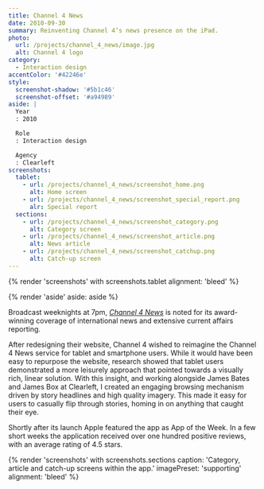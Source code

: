 ```yaml
---
title: Channel 4 News
date: 2010-09-30
summary: Reinventing Channel 4’s news presence on the iPad.
photo:
  url: /projects/channel_4_news/image.jpg
  alt: Channel 4 logo
category:
  - Interaction design
accentColor: '#42246e'
style:
  screenshot-shadow: '#5b1c46'
  screenshot-offset: '#a94989'
aside: |
  Year
  : 2010

  Role
  : Interaction design

  Agency
  : Clearleft
screenshots:
  tablet:
    - url: /projects/channel_4_news/screenshot_home.png
      alt: Home screen
    - url: /projects/channel_4_news/screenshot_special_report.png
      alr: Special report
  sections:
    - url: /projects/channel_4_news/screenshot_category.png
      alt: Category screen
    - url: /projects/channel_4_news/screenshot_article.png
      alt: News article
    - url: /projects/channel_4_news/screenshot_catchup.png
      alt: Catch-up screen
---
```

{% render 'screenshots' with screenshots.tablet
  alignment: 'bleed'
%}

{% render 'aside'
  aside: aside
%}

Broadcast weeknights at 7pm, <cite>[Channel 4 News][1]</cite> is noted for its award-winning coverage of international news and extensive current affairs reporting.

After redesigning their website, Channel 4 wished to reimagine the Channel 4 News service for tablet and smartphone users. While it would have been easy to repurpose the website, research showed that tablet users demonstrated a more leisurely approach that pointed towards a visually rich, linear solution. With this insight, and working alongside James Bates and James Box at Clearleft, I created an engaging browsing mechanism driven by story headlines and high quality imagery. This made it easy for users to casually flip through stories, homing in on anything that caught their eye.

Shortly after its launch Apple featured the app as App of the Week. In a few short weeks the application received over one hundred positive reviews, with an average rating of 4.5 stars.

{% render 'screenshots' with screenshots.sections
  caption: 'Category, article and catch-up screens within the app.'
  imagePreset: 'supporting'
  alignment: 'bleed'
%}

[1]: https://news.channel4.com
